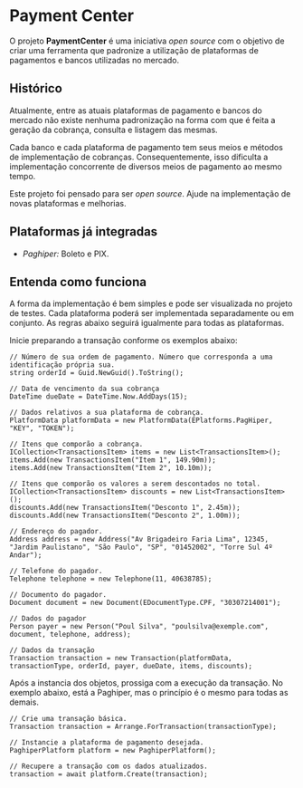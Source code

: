 # Payment Center
O projeto **PaymentCenter** é uma iniciativa *open source* com o objetivo de criar uma ferramenta que padronize a utilização de plataformas de pagamentos e bancos utilizadas no mercado.

## Histórico
Atualmente, entre as atuais plataformas de pagamento e bancos do mercado não existe nenhuma padronização na forma com que é feita a geração da cobrança, consulta e listagem das mesmas.

Cada banco e cada plataforma de pagamento tem seus meios e métodos de implementação de cobranças. Consequentemente, isso dificulta a implementação concorrente de diversos meios de pagamento ao mesmo tempo.

Este projeto foi pensado para ser *open source*. Ajude na implementação de novas plataformas e melhorias.

## Plataformas já integradas

- *Paghiper:* Boleto e PIX.

## Entenda como funciona
A forma da implementação é bem simples e pode ser visualizada no projeto de testes. Cada plataforma poderá ser implementada separadamente ou em conjunto. As regras abaixo seguirá igualmente para todas as plataformas.

Inicie preparando a transação conforme os exemplos abaixo:

```
// Número de sua ordem de pagamento. Número que corresponda a uma identificação própria sua.
string orderId = Guid.NewGuid().ToString();

// Data de vencimento da sua cobrança
DateTime dueDate = DateTime.Now.AddDays(15);

// Dados relativos a sua plataforma de cobrança.
PlatformData platformData = new PlatformData(EPlatforms.PagHiper, "KEY", "TOKEN");

// Itens que comporão a cobrança.
ICollection<TransactionsItem> items = new List<TransactionsItem>();
items.Add(new TransactionsItem("Item 1", 149.90m));
items.Add(new TransactionsItem("Item 2", 10.10m));

// Itens que comporão os valores a serem descontados no total.
ICollection<TransactionsItem> discounts = new List<TransactionsItem>();
discounts.Add(new TransactionsItem("Desconto 1", 2.45m));
discounts.Add(new TransactionsItem("Desconto 2", 1.00m));

// Endereço do pagador.
Address address = new Address("Av Brigadeiro Faria Lima", 12345, "Jardim Paulistano", "São Paulo", "SP", "01452002", "Torre Sul 4º Andar");

// Telefone do pagador.
Telephone telephone = new Telephone(11, 40638785);

// Documento do pagador.
Document document = new Document(EDocumentType.CPF, "30307214001");

// Dados do pagador
Person payer = new Person("Poul Silva", "poulsilva@exemple.com", document, telephone, address);

// Dados da transação
Transaction transaction = new Transaction(platformData, transactionType, orderId, payer, dueDate, items, discounts);

```

Após a instancia dos objetos, prossiga com a execução da transação. No exemplo abaixo, está a Paghiper, mas o princípio é o mesmo para todas as demais.

```
// Crie uma transação básica.
Transaction transaction = Arrange.ForTransaction(transactionType);

// Instancie a plataforma de pagamento desejada.
PaghiperPlatform platform = new PaghiperPlatform();

// Recupere a transação com os dados atualizados.
transaction = await platform.Create(transaction);
```